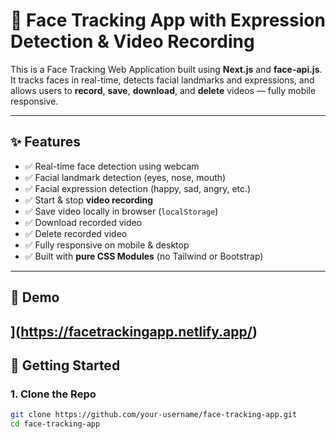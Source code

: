 # 🎯 Face Tracking App with Expression Detection & Video Recording

This is a Face Tracking Web Application built using **Next.js** and **face-api.js**. It tracks faces in real-time, detects facial landmarks and expressions, and allows users to **record**, **save**, **download**, and **delete** videos — fully mobile responsive.

---

## ✨ Features

- ✅ Real-time face detection using webcam  
- ✅ Facial landmark detection (eyes, nose, mouth)  
- ✅ Facial expression detection (happy, sad, angry, etc.)  
- ✅ Start & stop **video recording**  
- ✅ Save video locally in browser (`localStorage`)  
- ✅ Download recorded video  
- ✅ Delete recorded video  
- ✅ Fully responsive on mobile & desktop  
- ✅ Built with **pure CSS Modules** (no Tailwind or Bootstrap)

---

## 📸 Demo 


](https://facetrackingapp.netlify.app/)
---

## 🚀 Getting Started

### 1. Clone the Repo

```bash
git clone https://github.com/your-username/face-tracking-app.git
cd face-tracking-app
